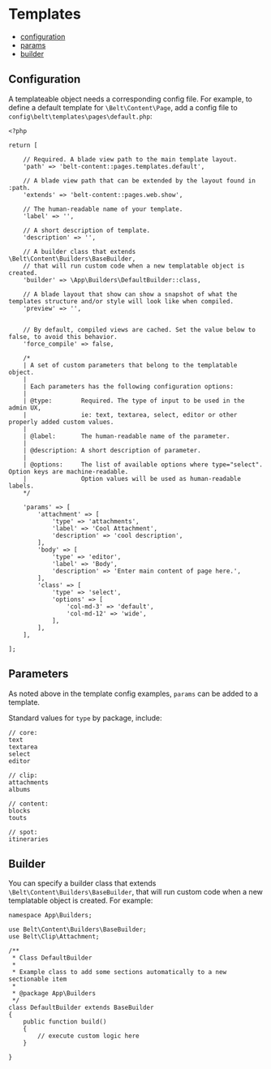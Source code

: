# Templates

- [configuration](#configuration)
- [params](#params)
- [builder](#builder)

<a name="configuration"></a>
## Configuration

A templateable object needs a corresponding config file. For example, to define a default template for 
`\Belt\Content\Page`, add a config file to `config\belt\templates\pages\default.php`:

```
<?php

return [

    // Required. A blade view path to the main template layout.
    'path' => 'belt-content::pages.templates.default',

    // A blade view path that can be extended by the layout found in :path.
    'extends' => 'belt-content::pages.web.show',

    // The human-readable name of your template.
    'label' => '',

    // A short description of template.
    'description' => '',

    // A builder class that extends \Belt\Content\Builders\BaseBuilder,
    // that will run custom code when a new templatable object is created.
    'builder' => \App\Builders\DefaultBuilder::class,

    // A blade layout that show can show a snapshot of what the templates structure and/or style will look like when compiled.
    'preview' => '',


    // By default, compiled views are cached. Set the value below to false, to avoid this behavior.
    'force_compile' => false,

    /*
    | A set of custom parameters that belong to the templatable object.
    |
    | Each parameters has the following configuration options:
    |
    | @type:        Required. The type of input to be used in the admin UX,
    |               ie: text, textarea, select, editor or other properly added custom values.
    |
    | @label:       The human-readable name of the parameter.
    |
    | @description: A short description of parameter.
    |
    | @options:     The list of available options where type="select". Option keys are machine-readable.
    |               Option values will be used as human-readable labels.
    */

    'params' => [
        'attachment' => [
            'type' => 'attachments',
            'label' => 'Cool Attachment',
            'description' => 'cool description',
        ],
        'body' => [
            'type' => 'editor',
            'label' => 'Body',
            'description' => 'Enter main content of page here.',
        ],
        'class' => [
            'type' => 'select',
            'options' => [
                'col-md-3' => 'default',
                'col-md-12' => 'wide',
            ],
        ],
    ],

];

```

<a name="params"></a>
## Parameters

As noted above in the template config examples, `params` can be added to a template.

Standard values for `type` by package, include:

```
// core:
text
textarea
select
editor

// clip:
attachments
albums

// content:
blocks
touts

// spot:
itineraries
```

<a name="builder"></a>
## Builder

You can specify a builder class that extends `\Belt\Content\Builders\BaseBuilder`, that will run custom code when a 
new templatable object is created. For example: 

```
namespace App\Builders;

use Belt\Content\Builders\BaseBuilder;
use Belt\Clip\Attachment;

/**
 * Class DefaultBuilder
 *
 * Example class to add some sections automatically to a new sectionable item
 *
 * @package App\Builders
 */
class DefaultBuilder extends BaseBuilder
{
    public function build()
    {
        // execute custom logic here
    }

}
```